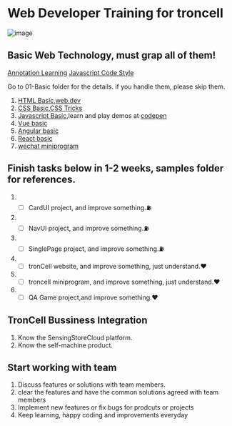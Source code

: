 # Web Developer Training for troncell

![image](https://user-images.githubusercontent.com/3402267/163093340-de3e440f-ba5d-4e27-bb9f-81ee198c71cf.png)

## Basic Web Technology, must grap all of them! 

[Annotation Learning](https://chrome.google.com/webstore/detail/liner-search-faster-highl/bmhcbmnbenmcecpmpepghooflbehcack)
[Javascript Code Style](https://cloud.tencent.com/developer/article/2024461)

Go to 01-Basic folder for the details. if you handle them, please skip them.
  1. [HTML Basic](https://developer.mozilla.org/en-US/docs/Web/Tutorials),[web.dev](https://web.dev/)
  2. [CSS Basic](https://developer.mozilla.org/en-US/docs/Learn/CSS/First_steps/Getting_started),[CSS Tricks](https://css-tricks.com/)
  3. [Javascript Basic](https://javascript.info),learn and play demos at [codepen](https://codepen.io/)
  4. [Vue basic](https://vuejs.org/tutorial/)
  5. [Angular basic](https://angular.io/)
  6. [React basic](https://reactjs.org/)
  7. [wechat miniprogram](https://developers.weixin.qq.com/miniprogram/dev/framework/)

## Finish tasks below in 1-2 weeks, samples folder for references.
  1. - [ ] CardUI project, and improve something.:fuelpump:
  2. - [ ] NavUI project, and improve something.:fuelpump:
  3. - [ ] SinglePage project, and improve something.:fuelpump:
  4. - [ ] tronCell website, and improve something, just understand.:heart:
  5. - [ ] troncell miniprogram, and improve something, just understand.:heart:
  6. - [ ] QA Game project,and improve something.:heart:

## TronCell Bussiness Integration
  1. Know the SensingStoreCloud platform.
  2. Know the self-machine product.

## Start working with team
  1. Discuss features or solutions with team members.
  2. clear the features and have the common solutions agreed with team members
  3. Implement new features or fix bugs for prodcuts or projects
  4. Keep learning, happy coding and improvements everyday
